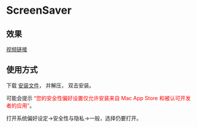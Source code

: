 # ScreenSaver


## 效果
[视频链接](./Saver/1656601223697181.MP4)

## 使用方式


下载 [安装文件](./Saver/jikescreensaver.saver.zip)， 并解压， 双击安装。

可能会提示 <font color="#FF0000">“您的安全性偏好设置仅允许安装来自 Mac App Store 和被认可开发者的应用”</font>。 

打开系统偏好设定->安全性与隐私->一般，选择仍要打开。



